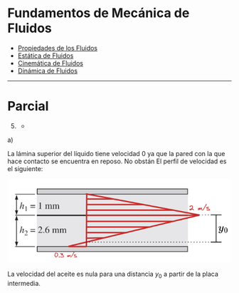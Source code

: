 # Fundamentos de Mecánica de Fluidos

- [Propiedades de los Fluidos](Propiedades%20de%20los%20Fluidos.md)
- [Estática de Fluidos](Estática%20de%20Fluidos.md)
- [Cinemática de Fluidos](Cinemática%20de%20Fluidos.md)
- [Dinámica de Fluidos](Dinámica%20de%20Fluidos.md)

---

# Parcial

5. -

a) 

La lámina superior del líquido tiene velocidad $0$ ya que la pared con la que hace contacto se encuentra en reposo. No obstán
El perfil de velocidad es el siguiente:

![](attachments/Pasted%20image%2020230417143802.png)

La velocidad del aceite es nula para una distancia $y_{0}$ a partir de la placa intermedia.